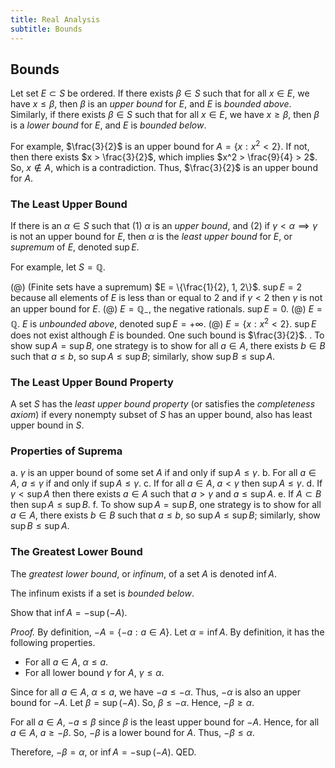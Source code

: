 ```yaml
---
title: Real Analysis
subtitle: Bounds
---
```


## Bounds

Let set $E \subset S$ be ordered. If there exists $\beta \in S$ such that for all $x \in E$, we have $x \leq \beta$, then $\beta$ is an _upper bound_ for $E$, and $E$ is _bounded above_. Similarly, if there exists $\beta \in S$ such that for all $x \in E$, we have $x \geq \beta$, then $\beta$ is a _lower bound_ for $E$, and $E$ is _bounded below_.

For example, $\frac{3}{2}$ is an upper bound for $A = \{x : x^2 < 2\}$. If not, then there exists $x > \frac{3}{2}$, which implies $x^2 > \frac{9}{4} > 2$. So, $x \notin A$, which is a contradiction. Thus, $\frac{3}{2}$ is an upper bound for $A$.

### The Least Upper Bound

If there is an $\alpha \in S$ such that (1) $\alpha$ is an _upper bound_, and (2) if $\gamma < \alpha \implies \gamma$ is not an upper bound for $E$, then $\alpha$ is the _least upper bound_ for $E$, or _supremum_ of $E$, denoted $\sup E$.

For example, let $S = \mathbb{Q}$.

(@) (Finite sets have a supremum) $E = \{\frac{1}{2}, 1, 2\}$. $\sup E = 2$ because all elements of $E$ is less than or equal to $2$ and if $\gamma < 2$ then $\gamma$ is not an upper bound for $E$.
(@) $E = \mathbb{Q}_{-}$, the negative rationals. $\sup E = 0$.
(@) $E = \mathbb{Q}$. $E$ is _unbounded above_, denoted $\sup E = +\infty$.
(@) $E = \{x : x^2 < 2\}$. $\sup E$ does not exist although $E$ is bounded. One such bound is $\frac{3}{2}$.
. To show $\sup A = \sup B$, one strategy is to show for all $a \in A$, there exists $b \in B$ such that $a \leq b$, so $\sup A \leq \sup B$; similarly, show $\sup B \leq \sup A$.

### The Least Upper Bound Property

A set $S$ has the _least upper bound property_ (or satisfies the _completeness axiom_) if every nonempty subset of $S$ has an upper bound, also has least upper bound in $S$.

### Properties of Suprema

a. $\gamma$ is an upper bound of some set $A$ if and only if $\sup A \leq \gamma$.
b. For all $a \in A$, $a \leq \gamma$ if and only if $\sup A \leq \gamma$.
c. If for all $a \in A$, $a < \gamma$ then $\sup A \leq \gamma$.
d. If $\gamma < \sup A$ then there exists $a \in A$ such that $a > \gamma$ and $a \leq \sup A$.
e. If $A \subset B$ then $\sup A \leq \sup B$.
f. To show $\sup A = \sup B$, one strategy is to show for all $a \in A$, there exists $b \in B$ such that $a \leq b$, so $\sup A \leq \sup B$; similarly, show $\sup B \leq \sup A$.

### The Greatest Lower Bound

The _greatest lower bound_, or _infinum_, of a set $A$ is denoted $\inf A$.

The infinum exists if a set is _bounded below_.

Show that $\inf A = -\sup(-A)$.

_Proof._ By definition, $-A = \{-a : a \in A\}$. Let $\alpha = \inf A$. By definition, it has the following properties.

- For all $a \in A$, $\alpha \leq a$.
- For all lower bound $\gamma$ for $A$, $\gamma \leq \alpha$.

Since for all $a \in A$, $\alpha \leq a$, we have $-a \leq -\alpha$. Thus, $-\alpha$ is also an upper bound for $-A$. Let $\beta = \sup(-A)$. So, $\beta \leq -\alpha$. Hence, $-\beta \geq \alpha$.

For all $a \in A$, $-a \leq \beta$ since $\beta$ is the least upper bound for $-A$. Hence, for all $a \in A$, $a \geq -\beta$. So, $-\beta$ is a lower bound for $A$. Thus, $-\beta \leq \alpha$.

Therefore, $-\beta = \alpha$, or $\inf A = -\sup(-A)$. QED.
